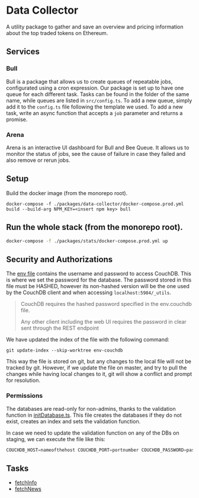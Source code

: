 # Data Collector

A utility package to gather and save an overview and pricing information about the top traded tokens on Ethereum.

## Services

### Bull

Bull is a package that allows us to create queues of repeatable jobs, configurated using a cron expression. Our package is set up to have one queue for each different task. Tasks can be found in the folder of the same name, while queues are listed in `src/config.ts`.
To add a new queue, simply add it to the `config.ts` file following the template we used.
To add a new task, write an async function that accepts a `job` parameter and returns a promise.

### Arena

Arena is an interactive UI dashboard for Bull and Bee Queue. It allows us to monitor the status of jobs, see the cause of failure in case they failed and also remove or rerun jobs.

## Setup

Build the docker image (from the monorepo root).

    docker-compose -f ./packages/data-collector/docker-compose.prod.yml build --build-arg NPM_KEY=<insert npm key> bull

## Run the whole stack (from the monorepo root).

```sh
docker-compose -f ./packages/stats/docker-compose.prod.yml up
```

## Security and Authorizations

The [env file](./env.couchdb) contains the username and password to access CouchDB. This is where we set the password for the database. The password stored in this file must be HASHED, however its non-hashed version will be the one used by the CouchDB client and when accessing `localhost:5984/_utils`.

> CouchDB requires the hashed password specified in the env.couchdb file.
>
> Any other client including the web UI requires the password in clear sent through the REST endpoint

We have updated the index of the file with the following command:

    git update-index --skip-worktree env-couchdb

This way the file is stored on git, but any changes to the local file will not be tracked by git. However, if we update the file on master, and try to pull the changes while having local changes to it, git will show a conflict and prompt for resolution.

### Permissions

The databases are read-only for non-admins, thanks to the validation function in [initDatabase.ts](./src/initDatabase.ts). This file creates the databases if they do not exist, creates an index and sets the validation function.

In case we need to update the validation function on any of the DBs on staging, we can execute the file like this:

```javascript
COUCHDB_HOST=nameofthehost COUCHDB_PORT=portnumber COUCHDB_PASSWORD=password node dist/initDatabase.js
```

## Tasks

-   [fetchInfo](docs/tasks/fetchInfo.md)
-   [fetchNews](docs/tasks/fetchNews.md)
